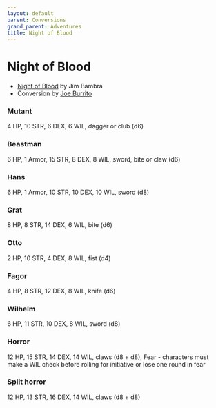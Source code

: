 ```yaml
---
layout: default
parent: Conversions
grand_parent: Adventures
title: Night of Blood
---
```


# Night of Blood

- [Night of Blood](https://cubicle7games.com/night-of-blood-pdf) by Jim Bambra
- Conversion by [Joe Burrito](https://github.com/JoeBurrito) 

### Mutant
4 HP, 10 STR, 6 DEX, 6 WIL, dagger or club (d6)

### Beastman
6 HP, 1 Armor, 15 STR, 8 DEX, 8 WIL, sword, bite or claw (d6)

### Hans
6 HP, 1 Armor, 10 STR, 10 DEX, 10 WIL, sword (d8)

### Grat
8 HP, 8 STR, 14 DEX, 6 WIL, bite (d6)

### Otto
2 HP, 10 STR, 4 DEX, 8 WIL, fist (d4)

### Fagor
4 HP, 8 STR, 12 DEX, 8 WIL, knife (d6)

### Wilhelm
6 HP, 11 STR, 10 DEX, 8 WIL, sword (d8)

### Horror
12 HP, 15 STR, 14 DEX, 14 WIL, claws (d8 + d8), Fear - characters must make a WIL check before rolling for initiative or lose one round in fear

### Split horror
12 HP, 13 STR, 16 DEX, 14 WIL, claws (d8 + d8)
